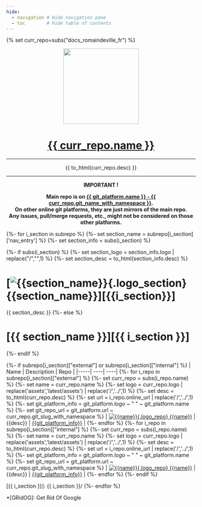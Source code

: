 ```yaml
---
hide:
  - navigation # Hide navigation pane
  - toc        # Hide table of contents
---
```


{% set curr_repo=subs("docs_romaindeville_fr") %}


<!-- BEGIN MKDOCS TEMPLATE -->
<!--
WARNING, DO NOT UPDATE CONTENT BETWEEN MKDOCS TEMPLATE TAG !
Modified content will be overwritten when updating
-->

<div align="center">

  <!-- Project Title -->
  <a href="{{ git_platform.url }}{{ curr_repo.git_slug_with_namespace }}">
    <img src="{{ curr_repo.logo }}" width="200px">
    <h1>{{ curr_repo.name }}</h1>
  </a>

<hr>

{{ to_html(curr_repo.desc) }}

<hr>

  <b>
IMPORTANT !<br>

Main repo is on
<a href="{{ git_platform.url }}{{ curr_repo.git_slug_with_namespace }}">
  {{ git_platform.name }} - {{ curr_repo.git_name_with_namespace }}</a>.<br>
On other online git platforms, they are just mirrors of the main repo.<br>
Any issues, pull/merge requests, etc., might not be considered on those other
platforms.
  </b>

</div>

<!-- END MKDOCS TEMPLATE -->


{%- for i_section in subrepo %}
{%-   set section_name = subrepo[i_section]['nav_entry'] %}
{%-   set section_info = subs(i_section) %}

{%-   if subs(i_section) %}
{%-     set section_logo = section_info.logo | replace("/","",1) %}
{%-     set section_desc = to_html(section_info.desc) %}
# [![{{section_name}}]({{section_logo}}){.logo_section} {{section_name}}][{{i_section}}]

{{ section_desc }}
{%-   else %}
# [{{ section_name }}][{{ i_section }}]
{%-   endif %}

{%-   if subrepo[i_section]["external"] or subrepo[i_section]["internal"] %}
| Name | Description | Repo |
|-----| ----| ----|
{%-     for i_repo in subrepo[i_section]["external"] %}
{%-       set curr_repo = subs(i_repo.name) %}
{%-       set name = curr_repo.name %}
{%-       set logo = curr_repo.logo | replace('assets','latest/assets') | replace('/','../',1) %}
{%-       set desc = to_html(curr_repo.desc) %}
{%-       set url = i_repo.online_url | replace('/','../',1) %}
{%-       set git_platform_info = git_platform.logo ~ " " ~ git_platform.name  %}
{%-       set git_repo_url = git_platform.url ~ curr_repo.git_slug_with_namespace %}
| [![{{name}}]({{logo}}){.logo_repo} {{name}}]({{url}}) | {{desc}} | [{{git_platform_info}}]({{git_repo_url}}) |
{%-     endfor %}
{%-     for i_repo in subrepo[i_section]["internal"] %}
{%-       set curr_repo = subs(i_repo.name) %}
{%-       set name = curr_repo.name %}
{%-       set logo = curr_repo.logo | replace('assets','latest/assets') | replace('/','../',1) %}
{%-       set desc = to_html(curr_repo.desc) %}
{%-       set url = i_repo.online_url | replace('/','../',1) %}
{%-       set git_platform_info = git_platform.logo ~ " " ~ git_platform.name  %}
{%-       set git_repo_url = git_platform.url ~ curr_repo.git_slug_with_namespace %}
| [![{{name}}]({{logo}}){.logo_repo} {{name}}]({{url}}) | {{desc}} | [{{git_platform_info}}]({{git_repo_url}}) |
{%-     endfor %}
{%-   endif %}

[{{ i_section }}]: {{ i_section }}/
{%- endfor %}

*[GRidOG]: Get Rid Of Google
